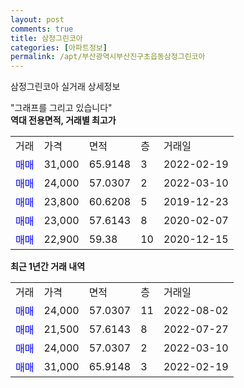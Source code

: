```yaml
---
layout: post
comments: true
title: 삼정그린코아
categories: [아파트정보]
permalink: /apt/부산광역시부산진구초읍동삼정그린코아
---
```


삼정그린코아 실거래 상세정보

<script type="text/javascript">
  google.charts.load('current', {'packages':['line', 'corechart']});
  google.charts.setOnLoadCallback(drawChart);

  function drawChart() {
    var data = new google.visualization.DataTable();
    data.addColumn('date', '거래일');
    data.addColumn('number', "매매");
    data.addColumn('number', "전세");
    data.addColumn('number', "전매");

    data.addRows([[new Date(Date.parse("2022-08-02")), 24000, null, null], [new Date(Date.parse("2022-07-27")), 21500, null, null], [new Date(Date.parse("2022-03-10")), 24000, null, null], [new Date(Date.parse("2022-02-19")), 31000, null, null]]);

    var options = {
      hAxis: {
        format: 'yyyy/MM/dd'
      },    
      lineWidth: 0,
      pointsVisible: true,    
      title: '최근 1년간 유형별 실거래가 분포',
      legend: { position: 'bottom' }
    };

    var formatter = new google.visualization.NumberFormat({pattern:'###,###'} );
    formatter.format(data, 1);
    formatter.format(data, 2);
    
    setTimeout(function() {
        var chart = new google.visualization.LineChart(document.getElementById('columnchart_material'));
        chart.draw(data, (options));
        document.getElementById('loading').style.display = 'none';
    }, 200);
  }
</script>


<div id="loading" style="z-index:20; display: block; margin-left: 0px">"그래프를 그리고 있습니다"</div>
<div id="columnchart_material" style="width: 95%; margin-left: 0px; display: block"></div>
<!-- contents start -->
<b>역대 전용면적, 거래별 최고가</b>
<table class="sortable">
    <tr>
      <td>거래</td>
      <td>가격</td>
      <td>면적</td>
      <td>층</td>
      <td>거래일</td>
    </tr>
        <tr>
          <td><a style="color: blue">매매</a></td>
          <td>31,000</td>
          <td>65.9148</td>
          <td>3</td>
          <td>2022-02-19</td>
        </tr>            <tr>
          <td><a style="color: blue">매매</a></td>
          <td>24,000</td>
          <td>57.0307</td>
          <td>2</td>
          <td>2022-03-10</td>
        </tr>            <tr>
          <td><a style="color: blue">매매</a></td>
          <td>23,800</td>
          <td>60.6208</td>
          <td>5</td>
          <td>2019-12-23</td>
        </tr>            <tr>
          <td><a style="color: blue">매매</a></td>
          <td>23,000</td>
          <td>57.6143</td>
          <td>8</td>
          <td>2020-02-07</td>
        </tr>            <tr>
          <td><a style="color: blue">매매</a></td>
          <td>22,900</td>
          <td>59.38</td>
          <td>10</td>
          <td>2020-12-15</td>
        </tr>        
    
    
</table>

<b>최근 1년간 거래 내역</b>

<table class="sortable">
    <tr>
      <td>거래</td>
      <td>가격</td>
      <td>면적</td>
      <td>층</td>
      <td>거래일</td>
    </tr>
    <tr>
      <td><a style="color: blue">매매</a></td>
      <td>24,000</td>
      <td>57.0307</td>
      <td>11</td>
      <td>2022-08-02</td>
    </tr>          <tr>
      <td><a style="color: blue">매매</a></td>
      <td>21,500</td>
      <td>57.6143</td>
      <td>8</td>
      <td>2022-07-27</td>
    </tr>          <tr>
      <td><a style="color: blue">매매</a></td>
      <td>24,000</td>
      <td>57.0307</td>
      <td>2</td>
      <td>2022-03-10</td>
    </tr>          <tr>
      <td><a style="color: blue">매매</a></td>
      <td>31,000</td>
      <td>65.9148</td>
      <td>3</td>
      <td>2022-02-19</td>
    </tr>      </table>
<!-- contents end -->    

